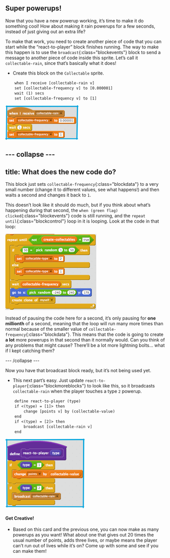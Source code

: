 ## Super powerups!

Now that you have a new powerup working, it’s time to make it do something cool! How about making it rain powerups for a few seconds, instead of just giving out an extra life? 
 
To make that work, you need to create another piece of code that you can start while the “react-to-player” block finishes running. The way to make this happen is to use the `broadcast`{:class="blockevents"} block to send a message to another piece of code inside this sprite. Let’s call it `collectable-rain`, since that’s basically what it does!

+ Create this block on the `Collectable` sprite. 

```blocks
    when I receive [collectable-rain v]
    set [collectable-frequency v] to [0.000001]
    wait (1) secs
    set [collectable-frequency v] to [1]
```

![](images/super1.png)

--- collapse ---
---
title: What does the new code do?
---

This block just sets `collectable-frequency`{:class="blockdata"} to a very small number \(change it to different values, see what happens!\) and then waits a second and changes it back to `1`.

This doesn’t look like it should do much, but if you think about what’s happening during that second, the `when (green flag) clicked`{:class="blockevents"} code is still running, and the `repeat until`{:class="blockcontrol"} loop in it is looping. Look at the code in that loop: 

![](images/super2.png)

Instead of pausing the code here for a second, it’s only pausing for **one millionth** of a second, meaning that the loop will run many more times than normal because of the smaller value of `collectable-frequency`{:class="blockdata"}. This means that the code is going to create **a lot** more powerups in that second than it normally would. Can you think of any problems that might cause? There’ll be a lot more lightning bolts… what if I kept catching them?

--- /collapse ---

Now you have that broadcast block ready, but it’s not being used yet. 

+ This next part’s easy. Just update `react-to-player`{:class="blockmoreblocks"} to look like this, so it broadcasts `collectable-rain` when the player touches a type `2` powerup. 

```blocks
    define react-to-player (type)
    if <(type) = [1]> then
        change [points v] by (collectable-value)
    end
    if <(type) = [2]> then
        broadcast [collectable-rain v]
    end
```

![](images/super3.png)

#### Get Creative!
 
+ Based on this card and the previous one, you can now make as many powerups as you want! What about one that gives out 20 times the usual number of points, adds three lives, or maybe means the player can’t run out of lives while it’s on? Come up with some and see if you can make them!